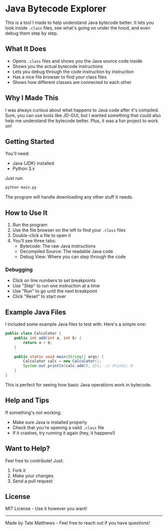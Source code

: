 # Java Bytecode Explorer

This is a tool I made to help understand Java bytecode better. It lets you look inside `.class` files, see what's going on under the hood, and even debug them step by step.

## What It Does

- Opens `.class` files and shows you the Java source code inside
- Shows you the actual bytecode instructions
- Lets you debug through the code instruction by instruction
- Has a nice file browser to find your class files
- Shows how different classes are connected to each other

## Why I Made This

I was always curious about what happens to Java code after it's compiled. Sure, you can use tools like JD-GUI, but I wanted something that could also help me understand the bytecode better. Plus, it was a fun project to work on!

## Getting Started

You'll need:
- Java (JDK) installed
- Python 3.x

Just run:
```bash
python main.py
```

The program will handle downloading any other stuff it needs.

## How to Use It

1. Run the program
2. Use the file browser on the left to find your `.class` files
3. Double-click a file to open it
4. You'll see three tabs:
   - Bytecode: The raw Java instructions
   - Decompiled Source: The readable Java code
   - Debug View: Where you can step through the code

### Debugging

- Click on line numbers to set breakpoints
- Use "Step" to run one instruction at a time
- Use "Run" to go until the next breakpoint
- Click "Reset" to start over

## Example Java Files

I included some example Java files to test with. Here's a simple one:

```java
public class Calculator {
    public int add(int a, int b) {
        return a + b;
    }
    
    public static void main(String[] args) {
        Calculator calc = new Calculator();
        System.out.println(calc.add(5, 3));  // Prints: 8
    }
}
```

This is perfect for seeing how basic Java operations work in bytecode.

## Help and Tips

If something's not working:
- Make sure Java is installed properly
- Check that you're opening a valid `.class` file
- If it crashes, try running it again (hey, it happens!)

## Want to Help?

Feel free to contribute! Just:
1. Fork it
2. Make your changes
3. Send a pull request

## License

MIT License - Use it however you want!

---
Made by Tate Matthews - Feel free to reach out if you have questions!